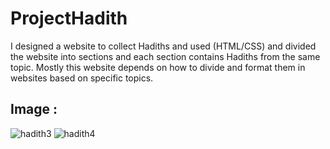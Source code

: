 # ProjectHadith

I designed a website to collect Hadiths and used (HTML/CSS) and divided the website into sections and each section contains Hadiths from the same topic.
Mostly this website depends on how to divide and format them in websites based on specific topics.

## Image :
   ![hadith3](https://github.com/user-attachments/assets/c2d7fd61-eefe-45c7-9ed2-c76986d962c3)
   ![hadith4](https://github.com/user-attachments/assets/db47d425-be3e-4e05-88f5-32ccb0c99084) 



  


